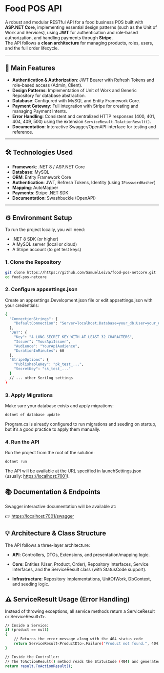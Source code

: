 # Food POS API

A robust and modular RESTful API for a food business POS built with **ASP.NET Core**, implementing essential design patterns (such as the Unit of Work and Services), using **JWT** for authentication and role-based authorization, and handling payments through **Stripe**.  
The API follows a **clean architecture** for managing products, roles, users, and the full order lifecycle.

---

## 🚀 Main Features

- **Authentication & Authorization**: JWT Bearer with Refresh Tokens and role-based access (Admin, Client).
- **Design Patterns**: Implementation of Unit of Work and Generic Repository for database abstraction.
- **Database**: Configured with MySQL and Entity Framework Core.
- **Payment Gateway**: Full integration with Stripe for creating and managing Payment Intents.
- **Error Handling**: Consistent and centralized HTTP responses (400, 401, 404, 409, 500) using the extension `ServiceResult.ToActionResult()`.
- **Documentation**: Interactive Swagger/OpenAPI interface for testing and reference.

---

## 🛠️ Technologies Used

- **Framework**: .NET 8 / ASP.NET Core  
- **Database**: MySQL  
- **ORM**: Entity Framework Core  
- **Authentication**: JWT, Refresh Tokens, Identity (using `IPasswordHasher`)  
- **Mapping**: AutoMapper  
- **Payments**: Stripe .NET SDK  
- **Documentation**: Swashbuckle (OpenAPI)  

---

## ⚙️ Environment Setup

To run the project locally, you will need:

- .NET 8 SDK (or higher)  
- A MySQL server (local or cloud)  
- A Stripe account (to get test keys)  

### 1. Clone the Repository

```bash
git clone https://https://github.com/SamuelLeiva/food-pos-netcore.git
cd food-pos-netcore
```

### 2. Configure appsettings.json

Create an appsettings.Development.json file or edit appsettings.json with your credentials:

```bash
{
  "ConnectionStrings": {
    "DefaultConnection": "Server=localhost;Database=your_db;User=your_user;Password=your_password;"
  },
  "JWT": {
    "Key": "A_LONG_SECRET_KEY_WITH_AT_LEAST_32_CHARACTERS",
    "Issuer": "YourApiIssuer",
    "Audience": "YourApiAudience",
    "DurationInMinutes": 60
  },
  "StripeOptions": {
    "PublishableKey": "pk_test_...",
    "SecretKey": "sk_test_..."
  }
  // ... other Serilog settings
}
```

### 3. Apply Migrations

Make sure your database exists and apply migrations:

```bash
dotnet ef database update
```

Program.cs is already configured to run migrations and seeding on startup, but it’s a good practice to apply them manually.

### 4. Run the API

Run the project from the root of the solution:

```bash
dotnet run
```

The API will be available at the URL specified in launchSettings.json (usually: <https://localhost:7001>).

## 📚 Documentation & Endpoints

Swagger interactive documentation will be available at:

👉 <https://localhost:7001/swagger>

## 💡 Architecture & Class Structure

The API follows a three-layer architecture:

- **API**: Controllers, DTOs, Extensions, and presentation/mapping logic.

- **Core**: Entities (User, Product, Order), Repository Interfaces, Service Interfaces, and the ServiceResult class (with StatusCode support).

- **Infrastructure**: Repository implementations, UnitOfWork, DbContext, and seeding logic.

## ⚠️ ServiceResult Usage (Error Handling)

Instead of throwing exceptions, all service methods return a ServiceResult or ServiceResult`<T>`.

```bash
// Inside a Service:
if (product == null)
{
    // Returns the error message along with the 404 status code
    return ServiceResult<ProductDto>.Failure("Product not found.", 404);
}

// Inside the Controller:
// The ToActionResult() method reads the StatusCode (404) and generates the HTTP response
return result.ToActionResult();
```
